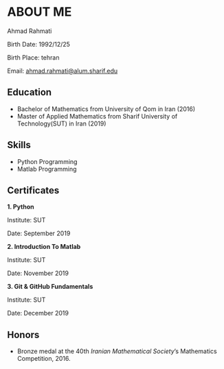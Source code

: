 # ABOUT ME

Ahmad Rahmati

Birth Date: 1992/12/25

Birth Place: tehran

Email: ahmad.rahmati@alum.sharif.edu


## Education

- Bachelor of Mathematics from University of Qom in Iran (2016)
- Master of Applied Mathematics from Sharif University of Technology(SUT) in Iran (2019)


## Skills

- Python Programming
- Matlab Programming


## Certificates

**1. Python**

Institute: SUT

Date: September 2019



**2. Introduction To Matlab**

Institute: SUT

Date: November 2019



**3. Git & GitHub Fundamentals**

Institute: SUT

Date: December 2019



## Honors

- Bronze medal at the 40th _Iranian Mathematical Society_’s Mathematics Competition, 2016.

